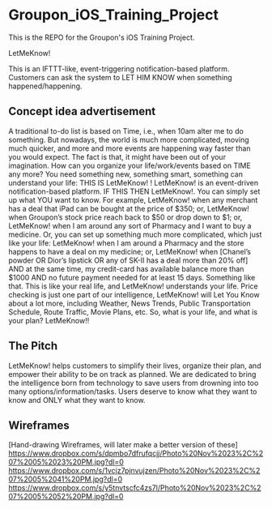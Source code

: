 # Groupon_iOS_Training_Project
This is the REPO for the Groupon's iOS Training Project.

LetMeKnow!

This is an IFTTT-like, event-triggering notification-based platform. Customers can ask the system to LET HIM KNOW when something happened/happening.
	
## Concept idea advertisement

A traditional to-do list is based on Time, i.e., when 10am alter me to do something. But nowadays, the world is much more complicated, moving much quicker, and more and more events are happening way faster than you would expect. The fact is that, it might have been out of your imagination.
How can you organize your life/work/events based on TIME any more? You need something new, something smart, something can understand your life:
	THIS IS LetMeKnow! !
LetMeKnow! is an event-driven notification-based platform. IF THIS THEN LetMeKnow!. You can simply set up what YOU want to know. For example, LetMeKnow! when any merchant has a deal that iPad can be bought at the price of $350; or, LetMeKnow! when Groupon’s stock price reach back to $50 or drop down to $1; or, LetMeKnow! when I am around any sort of Pharmacy and I want to buy a medicine.
Or, you can set up something much more complicated, which just like your life: LetMeKnow! when I am around a Pharmacy and the store happens to have a deal on my medicine; or, LetMeKnow! when [Chanel’s powder OR Dior’s lipstick OR any of SK-II has a deal more than 20% off] AND at the same time, my credit-card has available balance more than $1000 AND no future payment needed for at least 15 days. Something like that. This is like your real life, and LetMeKnow! understands your life.
Price checking is just one part of our intelligence, LetMeKnow! will Let You Know about a lot more, including Weather, News Trends, Public Transportation Schedule, Route Traffic, Movie Plans, etc.
So, what is your life, and what is your plan? LetMeKnow!!

## The Pitch

LetMeKnow! helps customers to simplify their lives, organize their plan, and empower their ability to be on track as planned. We are dedicated to bring the intelligence born from technology to save users from drowning into too many options/information/tasks. Users deserve to know what they want to know and ONLY what they want to know.

## Wireframes

[Hand-drawing Wireframes, will later make a better version of these]
https://www.dropbox.com/s/dpmbo7dfrufqcjj/Photo%20Nov%2023%2C%207%2005%2023%20PM.jpg?dl=0
https://www.dropbox.com/s/1vcjz7pjnvujzen/Photo%20Nov%2023%2C%207%2005%2041%20PM.jpg?dl=0
https://www.dropbox.com/s/y5tnvtscfc4zs7l/Photo%20Nov%2023%2C%207%2005%2052%20PM.jpg?dl=0

